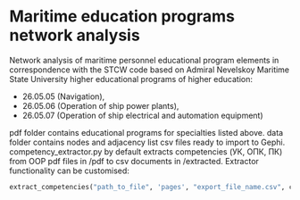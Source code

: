 # Maritime education programs network analysis
Network analysis of maritime personnel educational program elements in correspondence with the STCW code based on Admiral Nevelskoy Maritime State University higher educational programs of higher education:
- 26.05.05 (Navigation),
- 26.05.06 (Operation of ship power plants),
- 26.05.07 (Operation of ship electrical and automation equipment)

pdf folder contains educational programs for specialties listed above.
data folder contains nodes and adjacency list csv files ready to import to Gephi.
competency_extractor.py by default extracts competencies (УК, ОПК, ПК) from OOP pdf files in /pdf to csv documents in /extracted.
Extractor functionality can be customised:

``` python
extract_competencies("path_to_file", 'pages', "export_file_name.csv", column_index=column_number)
```
